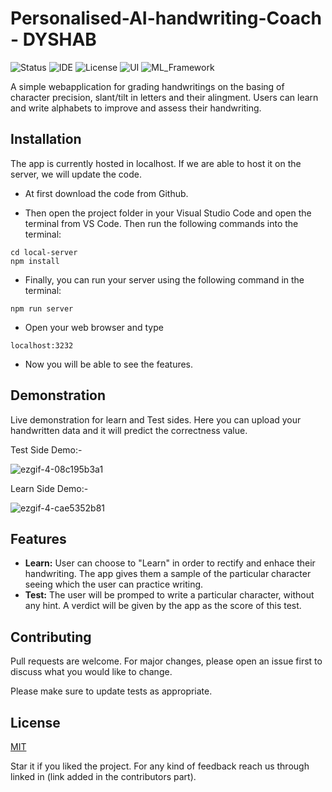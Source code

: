 # Personalised-AI-handwriting-Coach - DYSHAB

![Status](https://img.shields.io/badge/Status-Finished-green)
![IDE](https://img.shields.io/badge/IDE-VSCode-blue)
![License](https://img.shields.io/badge/license-MIT-purple.svg)
![UI](https://img.shields.io/badge/UI-EJS-brightgreen)
![ML_Framework](https://img.shields.io/badge/ML%20Framework-Tensorflow-orange)

A simple webapplication for grading handwritings on the basing of character precision, slant/tilt in letters and their alingment. Users can learn and write alphabets to improve and assess their handwriting.

## Installation

The app is currently hosted in localhost. If we are able to host it on the server, we will update the code.

* At first download the code from Github.

* Then open the project folder in your Visual Studio Code and open the terminal from VS Code. Then run the following commands into the terminal:

```
cd local-server
npm install
```

* Finally, you can run your server using the following command in the terminal: 
```
npm run server
```

* Open your web browser and type 
```
localhost:3232
```
* Now you will be able to see the features.

## Demonstration

Live demonstration for learn and Test sides. Here you can upload your handwritten data and it will predict the correctness value.

Test Side Demo:-

![ezgif-4-08c195b3a1](https://github.com/user-attachments/assets/7752af08-98de-46b3-9236-c7e794c940b0)



Learn Side Demo:-

![ezgif-4-cae5352b81](https://github.com/user-attachments/assets/175267c8-6e8d-43bd-89c5-06a777970b48)


 ## Features
* **Learn:** User can choose to "Learn" in order to rectify and enhace their handwriting. The app gives them a sample of the particular character seeing which the user can practice writing.
* **Test:** The user will be promped to write a particular character, without any hint. A verdict will be given by the app as the score of this test.


## Contributing
Pull requests are welcome. For major changes, please open an issue first to discuss what you would like to change.

Please make sure to update tests as appropriate.

## License
[MIT](https://choosealicense.com/licenses/mit/)

Star it if you liked the project. For any kind of feedback reach us through linked in (link added in the contributors part).
